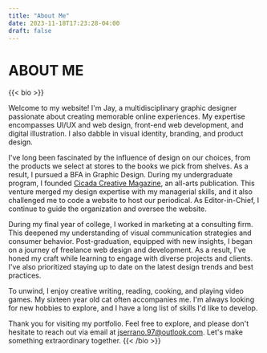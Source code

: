 ```yaml
---
title: "About Me"
date: 2023-11-18T17:23:28-04:00
draft: false
---
```


# ABOUT ME

{{< bio >}}

Welcome to my website! I'm Jay, a multidisciplinary graphic designer passionate about creating memorable online experiences. My expertise encompasses UI/UX and web design, front-end web development, and digital illustration. I also dabble in visual identity, branding, and product design.

I've long been fascinated by the influence of design on our choices, from the products we select at stores to the books we pick from shelves. As a result, I pursued a BFA in Graphic Design. During my undergraduate program, I founded [Cicada Creative Magazine](https://cicadacreativemag.com/), an all-arts publication. This venture merged my design expertise with my managerial skills, and it also challenged me to code a website to host our periodical. As Editor-in-Chief, I continue to guide the organization and oversee the website.

During my final year of college, I worked in marketing at a consulting firm. This deepened my understanding of visual communication strategies and consumer behavior. Post-graduation, equipped with new insights, I began on a journey of freelance web design and development. As a result, I've honed my craft while learning to engage with diverse projects and clients. I've also prioritized staying up to date on the latest design trends and best practices.

To unwind, I enjoy creative writing, reading, cooking, and playing video games. My sixteen year old cat often accompanies me. I'm always looking for new hobbies to explore, and I have a long list of skills I'd like to develop.

Thank you for visiting my portfolio. Feel free to explore, and please don't hesitate to reach out via email at jserrano.97@outlook.com. Let's make something extraordinary together.
{{< /bio >}}